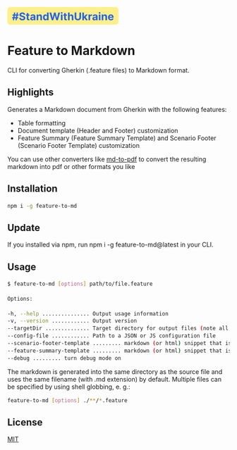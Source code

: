 [![StandWithUkraine](https://raw.githubusercontent.com/vshymanskyy/StandWithUkraine/main/badges/StandWithUkraine.svg)](https://github.com/vshymanskyy/StandWithUkraine/blob/main/docs/README.md)

# Feature to Markdown

CLI for converting  Gherkin (.feature files) to Markdown format.

## Highlights

Generates a Markdown document from Gherkin with the following features:

- Table formatting
- Document template (Header and Footer) customization
- Feature Summary (Feature Summary Template) and Scenario Footer (Scenario Footer Template) customization

You can use other converters like [md-to-pdf](https://www.npmjs.com/package/md-to-pdf) to convert the resulting markdown into pdf or other formats you like  

## Installation

```sh
npm i -g feature-to-md
```

## Update

If you installed via npm, run npm i -g feature-to-md@latest in your CLI.

## Usage

```sh
$ feature-to-md [options] path/to/file.feature

Options:

-h, --help ............... Output usage information
-v, --version ............ Output version
--targetDir .............. Target directory for output files (note all files will be placed into the same directory  )
--config-file ............ Path to a JSON or JS configuration file
--scenario-footer-template ......... markdown (or html) snippet that is inserted after each scenario 
--feature-summary-template ......... markdown (or html) snippet that is appended to the feature abstract 
--debug ......... turn debug mode on
```

The markdown is generated into the same directory as the source file and uses the same filename (with .md extension) by default.
Multiple files can be specified by using shell globbing, e. g.:

```sh
feature-to-md [options] ./**/*.feature
```

## License

[MIT](/LICENSE)

